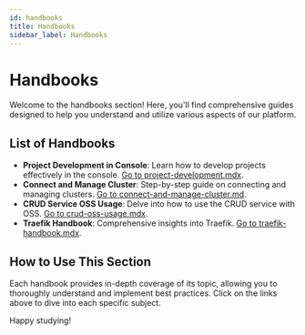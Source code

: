 ```yaml
---
id: handbooks
title: Handbooks
sidebar_label: Handbooks
---
```


# Handbooks

Welcome to the handbooks section! Here, you'll find comprehensive guides designed to help you understand and utilize various aspects of our platform.

## List of Handbooks

- **Project Development in Console**: Learn how to develop projects effectively in the console. [Go to project-development.mdx](/getting-started/handbooks/console/project-development.mdx).
- **Connect and Manage Cluster**: Step-by-step guide on connecting and managing clusters. [Go to connect-and-manage-cluster.md](/development_suite/clusters-management/connect-and-manage-cluster.mdx).
- **CRUD Service OSS Usage**: Delve into how to use the CRUD service with OSS. [Go to crud-oss-usage.mdx](/getting-started/handbooks/crud-service/crud-oss-usage.mdx).
- **Traefik Handbook**: Comprehensive insights into Traefik. [Go to traefik-handbook.mdx](/getting-started/handbooks//traefik/traefik-handbook.mdx).

## How to Use This Section

Each handbook provides in-depth coverage of its topic, allowing you to thoroughly understand and implement best practices. Click on the links above to dive into each specific subject.

Happy studying!

